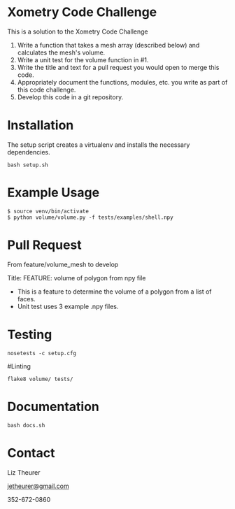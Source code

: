 # Xometry Code Challenge
This is a solution to the Xometry Code Challenge

1. Write a function that takes a mesh array (described below) and calculates the mesh's volume.
2. Write a unit test for the volume function in #1.
3. Write the title and text for a pull request you would open to merge this code.
4. Appropriately document the functions, modules, etc. you write as part of this code challenge.
5. Develop this code in a git repository.

# Installation

The setup script creates a virtualenv and installs the necessary dependencies.
```
bash setup.sh
```

# Example Usage
```
$ source venv/bin/activate
$ python volume/volume.py -f tests/examples/shell.npy
```

# Pull Request

From feature/volume_mesh to develop

Title: FEATURE: volume of polygon from npy file
* This is a feature to determine the volume of a polygon from a list of faces.
* Unit test uses 3 example .npy files.

# Testing
```
nosetests -c setup.cfg
```

#Linting

```
flake8 volume/ tests/
```

# Documentation
```
bash docs.sh
```

# Contact

Liz Theurer

jetheurer@gmail.com

352-672-0860
